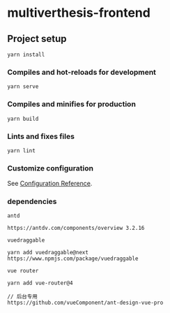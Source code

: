 # multiverthesis-frontend

## Project setup
```
yarn install
```

### Compiles and hot-reloads for development
```
yarn serve
```

### Compiles and minifies for production
```
yarn build
```

### Lints and fixes files
```
yarn lint
```

### Customize configuration
See [Configuration Reference](https://cli.vuejs.org/config/).

### dependencies
```
antd

https://antdv.com/components/overview 3.2.16

vuedraggable

yarn add vuedraggable@next
https://www.npmjs.com/package/vuedraggable

vue router

yarn add vue-router@4

// 后台专用
https://github.com/vueComponent/ant-design-vue-pro 
```
